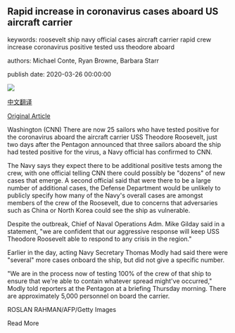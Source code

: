 ## Rapid increase in coronavirus cases aboard US aircraft carrier

keywords: roosevelt ship navy official cases aircraft carrier rapid crew increase coronavirus positive tested uss theodore aboard

authors: Michael Conte, Ryan Browne, Barbara Starr

publish date: 2020-03-26 00:00:00

![](https://cdn.cnn.com/cnnnext/dam/assets/171107112540-uss-theodore-roosevelt-super-tease.jpg)

[中文翻译](Rapid%20increase%20in%20coronavirus%20cases%20aboard%20US%20aircraft%20carrier_zh.md)

[Original Article](https://edition.cnn.com/2020/03/26/politics/coronavirus-cases-us-aircraft-carrier/index.html)

Washington (CNN) There are now 25 sailors who have tested positive for the coronavirus aboard the aircraft carrier USS Theodore Roosevelt, just two days after the Pentagon announced that three sailors aboard the ship had tested positive for the virus, a Navy official has confirmed to CNN.

The Navy says they expect there to be additional positive tests among the crew, with one official telling CNN there could possibly be "dozens" of new cases that emerge. A second official said that were there to be a large number of additional cases, the Defense Department would be unlikely to publicly specify how many of the Navy's overall cases are amongst members of the crew of the Roosevelt, due to concerns that adversaries such as China or North Korea could see the ship as vulnerable.

Despite the outbreak, Chief of Naval Operations Adm. Mike Gilday said in a statement, "we are confident that our aggressive response will keep USS Theodore Roosevelt able to respond to any crisis in the region."

Earlier in the day, acting Navy Secretary Thomas Modly had said there were "several" more cases onboard the ship, but did not give a specific number.

"We are in the process now of testing 100% of the crew of that ship to ensure that we're able to contain whatever spread might've occurred," Modly told reporters at the Pentagon at a briefing Thursday morning. There are approximately 5,000 personnel on board the carrier.

ROSLAN RAHMAN/AFP/Getty Images

Read More